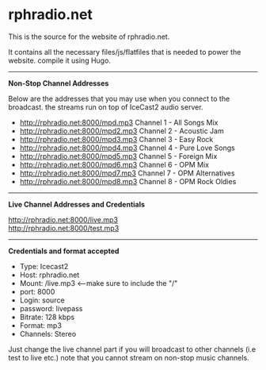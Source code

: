 
# rphradio.net

This is the source for the website of rphradio.net.

It contains all the necessary files/js/flatfiles that is needed to power the website. compile it using Hugo.

-------------------


**Non-Stop Channel Addresses**

Below are the addresses that you may use when you connect to the broadcast. the streams run on top of IceCast2 audio server.

- http://rphradio.net:8000/mpd.mp3 Channel 1 - All Songs Mix
- http://rphradio.net:8000/mpd2.mp3 Channel 2 - Acoustic Jam
- http://rphradio.net:8000/mpd3.mp3 Channel 3 - Easy Rock
- http://rphradio.net:8000/mpd4.mp3 Channel 4 - Pure Love Songs
- http://rphradio.net:8000/mpd5.mp3 Channel 5 - Foreign Mix
- http://rphradio.net:8000/mpd6.mp3 Channel 6 - OPM Mix
- http://rphradio.net:8000/mpd7.mp3 Channel 7 - OPM Alternatives
- http://rphradio.net:8000/mpd8.mp3 Channel 8 - OPM Rock Oldies

---------------------

**Live Channel Addresses and Credentials**

http://rphradio.net:8000/live.mp3  
http://rphradio.net:8000/test.mp3

---------------------

**Credentials and format accepted**

- Type:	Icecast2
- Host:	rphradio.net
- Mount:	/live.mp3 <--make sure to include the "/"
- port:	8000
- Login:	source
- password:	livepass
- Bitrate:	128 kbps
- Format:	mp3
- Channels:	Stereo

Just change the live channel part if you will broadcast to other channels (i.e test to live etc.) note that you cannot stream on non-stop music channels.

